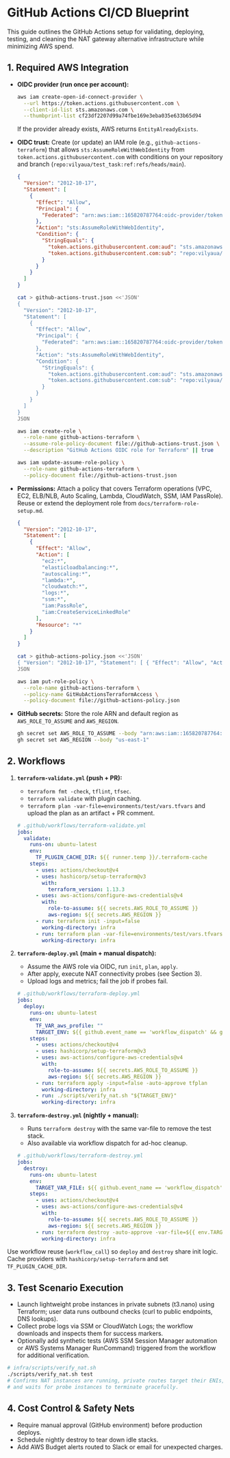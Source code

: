 # GitHub Actions CI/CD Blueprint

This guide outlines the GitHub Actions setup for validating, deploying, testing, and cleaning the NAT gateway alternative infrastructure while minimizing AWS spend.

## 1. Required AWS Integration
- **OIDC provider (run once per account):**

  ```bash
  aws iam create-open-id-connect-provider \
    --url https://token.actions.githubusercontent.com \
    --client-id-list sts.amazonaws.com \
    --thumbprint-list cf23df2207d99a74fbe169e3eba035e633b65d94
  ```

  If the provider already exists, AWS returns `EntityAlreadyExists`.

- **OIDC trust:** Create (or update) an IAM role (e.g., `github-actions-terraform`) that allows `sts:AssumeRoleWithWebIdentity` from `token.actions.githubusercontent.com` with conditions on your repository and branch (`repo:vilyaua/test_task:ref:refs/heads/main`).

  ```json
  {
    "Version": "2012-10-17",
    "Statement": [
      {
        "Effect": "Allow",
        "Principal": {
          "Federated": "arn:aws:iam::165820787764:oidc-provider/token.actions.githubusercontent.com"
        },
        "Action": "sts:AssumeRoleWithWebIdentity",
        "Condition": {
          "StringEquals": {
            "token.actions.githubusercontent.com:aud": "sts.amazonaws.com",
            "token.actions.githubusercontent.com:sub": "repo:vilyaua/test_task:ref:refs/heads/main"
          }
        }
      }
    ]
  }
  ```

  ```bash
  cat > github-actions-trust.json <<'JSON'
  {
    "Version": "2012-10-17",
    "Statement": [
      {
        "Effect": "Allow",
        "Principal": {
          "Federated": "arn:aws:iam::165820787764:oidc-provider/token.actions.githubusercontent.com"
        },
        "Action": "sts:AssumeRoleWithWebIdentity",
        "Condition": {
          "StringEquals": {
            "token.actions.githubusercontent.com:aud": "sts.amazonaws.com",
            "token.actions.githubusercontent.com:sub": "repo:vilyaua/test_task:ref:refs/heads/main"
          }
        }
      }
    ]
  }
  JSON

  aws iam create-role \
    --role-name github-actions-terraform \
    --assume-role-policy-document file://github-actions-trust.json \
    --description "GitHub Actions OIDC role for Terraform" || true

  aws iam update-assume-role-policy \
    --role-name github-actions-terraform \
    --policy-document file://github-actions-trust.json
  ```

- **Permissions:** Attach a policy that covers Terraform operations (VPC, EC2, ELB/NLB, Auto Scaling, Lambda, CloudWatch, SSM, IAM PassRole). Reuse or extend the deployment role from `docs/terraform-role-setup.md`.

  ```json
  {
    "Version": "2012-10-17",
    "Statement": [
      {
        "Effect": "Allow",
        "Action": [
          "ec2:*",
          "elasticloadbalancing:*",
          "autoscaling:*",
          "lambda:*",
          "cloudwatch:*",
          "logs:*",
          "ssm:*",
          "iam:PassRole",
          "iam:CreateServiceLinkedRole"
        ],
        "Resource": "*"
      }
    ]
  }
  ```

  ```bash
  cat > github-actions-policy.json <<'JSON'
  { "Version": "2012-10-17", "Statement": [ { "Effect": "Allow", "Action": [ "ec2:*", "elasticloadbalancing:*", "autoscaling:*", "lambda:*", "cloudwatch:*", "logs:*", "ssm:*", "iam:PassRole", "iam:CreateServiceLinkedRole" ], "Resource": "*" } ] }
  JSON

  aws iam put-role-policy \
    --role-name github-actions-terraform \
    --policy-name GitHubActionsTerraformAccess \
    --policy-document file://github-actions-policy.json
  ```

- **GitHub secrets:** Store the role ARN and default region as `AWS_ROLE_TO_ASSUME` and `AWS_REGION`.

  ```bash
  gh secret set AWS_ROLE_TO_ASSUME --body "arn:aws:iam::165820787764:role/github-actions-terraform"
  gh secret set AWS_REGION --body "us-east-1"
  ```

## 2. Workflows
1. **`terraform-validate.yml` (push + PR):**
   - `terraform fmt -check`, `tflint`, `tfsec`.
   - `terraform validate` with plugin caching.
   - `terraform plan -var-file=environments/test/vars.tfvars` and upload the plan as an artifact + PR comment.

   ```yaml
   # .github/workflows/terraform-validate.yml
   jobs:
     validate:
       runs-on: ubuntu-latest
       env:
         TF_PLUGIN_CACHE_DIR: ${{ runner.temp }}/.terraform-cache
       steps:
         - uses: actions/checkout@v4
         - uses: hashicorp/setup-terraform@v3
           with:
             terraform_version: 1.13.3
         - uses: aws-actions/configure-aws-credentials@v4
           with:
             role-to-assume: ${{ secrets.AWS_ROLE_TO_ASSUME }}
             aws-region: ${{ secrets.AWS_REGION }}
         - run: terraform init -input=false
           working-directory: infra
         - run: terraform plan -var-file=environments/test/vars.tfvars -out=tfplan
           working-directory: infra
   ```

2. **`terraform-deploy.yml` (main + manual dispatch):**
   - Assume the AWS role via OIDC, run `init`, `plan`, `apply`.
   - After apply, execute NAT connectivity probes (see Section 3).
   - Upload logs and metrics; fail the job if probes fail.

   ```yaml
   # .github/workflows/terraform-deploy.yml
   jobs:
     deploy:
       runs-on: ubuntu-latest
       env:
         TF_VAR_aws_profile: ""
         TARGET_ENV: ${{ github.event_name == 'workflow_dispatch' && github.event.inputs.environment || 'test' }}
       steps:
         - uses: actions/checkout@v4
         - uses: hashicorp/setup-terraform@v3
         - uses: aws-actions/configure-aws-credentials@v4
           with:
             role-to-assume: ${{ secrets.AWS_ROLE_TO_ASSUME }}
             aws-region: ${{ secrets.AWS_REGION }}
         - run: terraform apply -input=false -auto-approve tfplan
           working-directory: infra
         - run: ./scripts/verify_nat.sh "${TARGET_ENV}"
           working-directory: infra
   ```

3. **`terraform-destroy.yml` (nightly + manual):**
   - Runs `terraform destroy` with the same var-file to remove the test stack.
   - Also available via workflow dispatch for ad-hoc cleanup.

   ```yaml
   # .github/workflows/terraform-destroy.yml
   jobs:
     destroy:
       runs-on: ubuntu-latest
       env:
         TARGET_VAR_FILE: ${{ github.event_name == 'workflow_dispatch' && github.event.inputs.var_file || 'environments/test/vars.tfvars' }}
       steps:
         - uses: actions/checkout@v4
         - uses: aws-actions/configure-aws-credentials@v4
           with:
             role-to-assume: ${{ secrets.AWS_ROLE_TO_ASSUME }}
             aws-region: ${{ secrets.AWS_REGION }}
         - run: terraform destroy -auto-approve -var-file=${{ env.TARGET_VAR_FILE }}
           working-directory: infra
   ```

Use workflow reuse (`workflow_call`) so `deploy` and `destroy` share init logic. Cache providers with `hashicorp/setup-terraform` and set `TF_PLUGIN_CACHE_DIR`.

## 3. Test Scenario Execution
- Launch lightweight probe instances in private subnets (t3.nano) using Terraform; user data runs outbound checks (curl to public endpoints, DNS lookups).
- Collect probe logs via SSM or CloudWatch Logs; the workflow downloads and inspects them for success markers.
- Optionally add synthetic tests (AWS SSM Session Manager automation or AWS Systems Manager RunCommand) triggered from the workflow for additional verification.

```bash
# infra/scripts/verify_nat.sh
./scripts/verify_nat.sh test
# Confirms NAT instances are running, private routes target their ENIs,
# and waits for probe instances to terminate gracefully.
```

## 4. Cost Control & Safety Nets
- Require manual approval (GitHub environment) before production deploys.
- Schedule nightly destroy to tear down idle stacks.
- Add AWS Budget alerts routed to Slack or email for unexpected charges.
